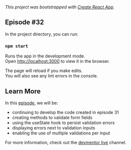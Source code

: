 *This project was bootstrapped with [Create React App](https://github.com/facebook/create-react-app).*

## Episode #32

In the project directory, you can run:

### `npm start`

Runs the app in the development mode.<br>
Open [http://localhost:3000](http://localhost:3000) to view it in the browser.

The page will reload if you make edits.<br>
You will also see any lint errors in the console.

## Learn More

In this [episode](https://www.youtube.com/watch?v=XLthy2j_CCQ&t=319s), we will be:
* continuing to develop the code created in episode 31
* creating methods to validate form fields
* using the useState hook to persist validation errors
* displaying errors next to validation inputs
* enabling the use of multiple validations per input

For more information, check out the [devmentor live](https://www.youtube.com/channel/UCx4a8EMmXx-6RuJlyAKASoQ) channel.